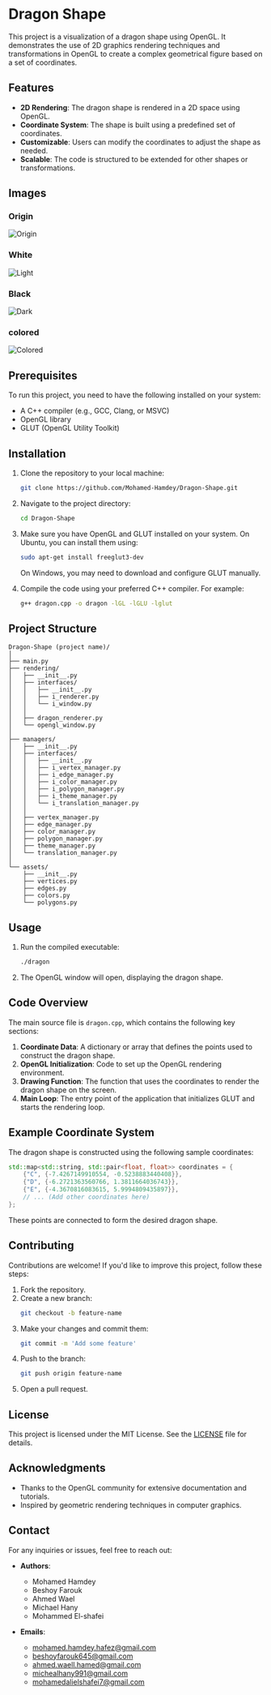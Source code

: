 # Dragon Shape

This project is a visualization of a dragon shape using OpenGL. It demonstrates the use of 2D graphics rendering techniques and transformations in OpenGL to create a complex geometrical figure based on a set of coordinates.

## Features
- **2D Rendering**: The dragon shape is rendered in a 2D space using OpenGL.
- **Coordinate System**: The shape is built using a predefined set of coordinates.
- **Customizable**: Users can modify the coordinates to adjust the shape as needed.
- **Scalable**: The code is structured to be extended for other shapes or transformations.

## Images
### Origin
![Origin](Origin.jpeg)
### White 
![Light](Light.png)
### Black
![Dark](Dark.png)
### colored
![Colored](Colored.png)

## Prerequisites
To run this project, you need to have the following installed on your system:

- A C++ compiler (e.g., GCC, Clang, or MSVC)
- OpenGL library
- GLUT (OpenGL Utility Toolkit)

## Installation

1. Clone the repository to your local machine:
   ```bash
   git clone https://github.com/Mohamed-Hamdey/Dragon-Shape.git
   ```

2. Navigate to the project directory:
   ```bash
   cd Dragon-Shape
   ```

3. Make sure you have OpenGL and GLUT installed on your system. On Ubuntu, you can install them using:
   ```bash
   sudo apt-get install freeglut3-dev
   ```

   On Windows, you may need to download and configure GLUT manually.

4. Compile the code using your preferred C++ compiler. For example:
   ```bash
   g++ dragon.cpp -o dragon -lGL -lGLU -lglut
   ```

## Project Structure
```
Dragon-Shape (project name)/
│
├── main.py
├── rendering/
│   ├── __init__.py
│   ├── interfaces/
│   │   ├── __init__.py
│   │   ├── i_renderer.py
│   │   └── i_window.py
│   │ 
│   ├── dragon_renderer.py
│   └── opengl_window.py
│
├── managers/
│   ├── __init__.py
│   ├── interfaces/
│   │   ├── __init__.py
│   │   ├── i_vertex_manager.py
│   │   ├── i_edge_manager.py
│   │   ├── i_color_manager.py
│   │   ├── i_polygon_manager.py
│   │   ├── i_theme_manager.py
│   │   └── i_translation_manager.py
│   │
│   ├── vertex_manager.py
│   ├── edge_manager.py
│   ├── color_manager.py
│   ├── polygon_manager.py
│   ├── theme_manager.py
│   └── translation_manager.py
│
└── assets/
    ├── __init__.py
    ├── vertices.py
    ├── edges.py
    ├── colors.py
    └── polygons.py
```
## Usage

1. Run the compiled executable:
   ```bash
   ./dragon
   ```

2. The OpenGL window will open, displaying the dragon shape.

## Code Overview

The main source file is `dragon.cpp`, which contains the following key sections:

1. **Coordinate Data**: A dictionary or array that defines the points used to construct the dragon shape.
2. **OpenGL Initialization**: Code to set up the OpenGL rendering environment.
3. **Drawing Function**: The function that uses the coordinates to render the dragon shape on the screen.
4. **Main Loop**: The entry point of the application that initializes GLUT and starts the rendering loop.

## Example Coordinate System
The dragon shape is constructed using the following sample coordinates:

```cpp
std::map<std::string, std::pair<float, float>> coordinates = {
    {"C", {-7.4267149910554, -0.5238883440408}},
    {"D", {-6.2721363560766, 1.3811664036743}},
    {"E", {-4.3670816083615, 5.9994809435897}},
    // ... (Add other coordinates here)
};
```

These points are connected to form the desired dragon shape.

## Contributing

Contributions are welcome! If you'd like to improve this project, follow these steps:

1. Fork the repository.
2. Create a new branch:
   ```bash
   git checkout -b feature-name
   ```
3. Make your changes and commit them:
   ```bash
   git commit -m 'Add some feature'
   ```
4. Push to the branch:
   ```bash
   git push origin feature-name
   ```
5. Open a pull request.

## License

This project is licensed under the MIT License. See the [LICENSE](LICENSE) file for details.

## Acknowledgments

- Thanks to the OpenGL community for extensive documentation and tutorials.
- Inspired by geometric rendering techniques in computer graphics.

## Contact

For any inquiries or issues, feel free to reach out:

- **Authors**:
  - Mohamed Hamdey
  - Beshoy Farouk
  - Ahmed Wael
  - Michael Hany
  - Mohammed El-shafei


- **Emails**: 
  - mohamed.hamdey.hafez@gmail.com
  - beshoyfarouk645@gmail.com
  - ahmed.waell.hamed@gmail.com
  - michealhany991@gmail.com
  - mohamedalielshafei7@gmail.com